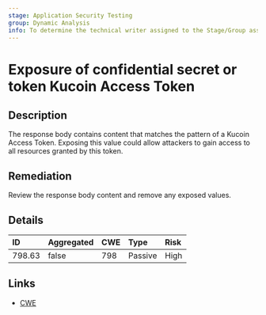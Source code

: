 ```yaml
---
stage: Application Security Testing
group: Dynamic Analysis
info: To determine the technical writer assigned to the Stage/Group associated with this page, see https://handbook.gitlab.com/handbook/product/ux/technical-writing/#assignments
---
```


# Exposure of confidential secret or token Kucoin Access Token

## Description

The response body contains content that matches the pattern of a Kucoin Access Token.
Exposing this value could allow attackers to gain access to all resources granted by this token.

## Remediation

Review the response body content and remove any exposed values.

## Details

| ID | Aggregated | CWE | Type | Risk |
|:---|:--------|:--------|:--------|:--------|
| 798.63 | false | 798 | Passive | High |

## Links

- [CWE](https://cwe.mitre.org/data/definitions/798.html)
